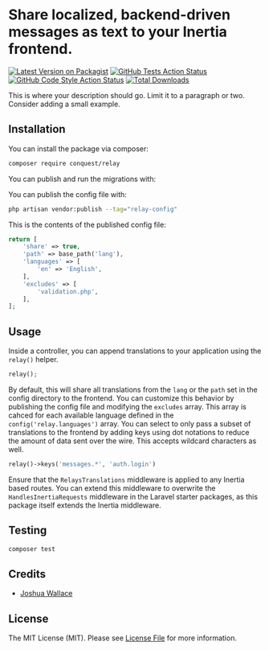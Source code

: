 # Share localized, backend-driven messages as text to your Inertia frontend.

[![Latest Version on Packagist](https://img.shields.io/packagist/v/conquest/relay.svg?style=flat-square)](https://packagist.org/packages/conquest/relay)
[![GitHub Tests Action Status](https://img.shields.io/github/actions/workflow/status/jdw5/conquest-relay/run-tests.yml?branch=main&label=tests&style=flat-square)](https://github.com/jdw5/conquest-relay/actions?query=workflow%3Arun-tests+branch%3Amain)
[![GitHub Code Style Action Status](https://img.shields.io/github/actions/workflow/status/jdw5/conquest-relay/fix-php-code-style-issues.yml?branch=main&label=code%20style&style=flat-square)](https://github.com/jdw5/conquest-relay/actions?query=workflow%3A"Fix+PHP+code+style+issues"+branch%3Amain)
[![Total Downloads](https://img.shields.io/packagist/dt/conquest/relay.svg?style=flat-square)](https://packagist.org/packages/conquest/relay)

This is where your description should go. Limit it to a paragraph or two. Consider adding a small example.
## Installation

You can install the package via composer:

```bash
composer require conquest/relay
```

You can publish and run the migrations with:

You can publish the config file with:

```bash
php artisan vendor:publish --tag="relay-config"
```

This is the contents of the published config file:

```php
return [
    'share' => true,
    'path' => base_path('lang'),
    'languages' => [
        'en' => 'English',
    ],
    'excludes' => [
        'validation.php',
    ],
];
```


## Usage
Inside a controller, you can append translations to your application using the `relay()` helper.
```php
relay();
```

By default, this will share all translations from the `lang` or the `path` set in the config directory to the frontend. You can customize this behavior by publishing the config file and modifying the `excludes` array. This array is cahced for each available language defined in the `config('relay.languages')` array. You can select to only pass a subset of translations to the frontend by adding keys using dot notations to reduce the amount of data sent over the wire. This accepts wildcard characters as well.

```php
relay()->keys('messages.*', 'auth.login')
```

Ensure that the `RelaysTranslations` middleware is applied to any Inertia based routes. You can extend this middleware to overwrite the `HandlesInertiaRequests` middleware in the Laravel starter packages, as this package itself extends the Inertia middleware.


## Testing

```bash
composer test
```

## Credits

- [Joshua Wallace](https://github.com/jdw5)

## License

The MIT License (MIT). Please see [License File](LICENSE.md) for more information.
